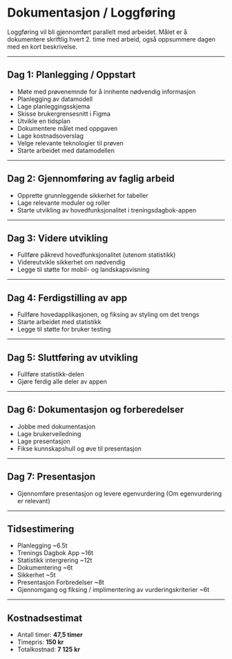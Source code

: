 # Dokumentasjon / Loggføring

Loggføring vil bli gjennomført parallelt med arbeidet. Målet er å dokumentere skriftlig hvert 2. time med arbeid, også oppsummere dagen med en kort beskrivelse.

---

## Dag 1: Planlegging / Oppstart
- Møte med prøvenemnde for å innhente nødvendig informasjon
- Planlegging av datamodell
- Lage planleggingsskjema
- Skisse brukergrensesnitt i Figma
- Utvikle en tidsplan
- Dokumentere målet med oppgaven
- Lage kostnadsoverslag
- Velge relevante teknologier til prøven
- Starte arbeidet med datamodellen

---

## Dag 2: Gjennomføring av faglig arbeid
- Opprette grunnleggende sikkerhet for tabeller
- Lage relevante moduler og roller
- Starte utvikling av hovedfunksjonalitet i treningsdagbok-appen

---

## Dag 3: Videre utvikling
- Fullføre påkrevd hovedfunksjonalitet (utenom statistikk)
- Videreutvikle sikkerhet om nødvendig
- Legge til støtte for mobil- og landskapsvisning

---

## Dag 4: Ferdigstilling av app
- Fullføre hovedapplikasjonen, og fiksing av styling om det trengs
- Starte arbeidet med statistikk
- Legge til støtte for bruker testing

---

## Dag 5: Sluttføring av utvikling
- Fullføre statistikk-delen
- Gjøre ferdig alle deler av appen

---

## Dag 6: Dokumentasjon og forberedelser
- Jobbe med dokumentasjon
- Lage brukerveiledning
- Lage presentasjon
- Fikse kunnskapshull og øve til presentasjon

---

## Dag 7: Presentasjon
- Gjennomføre presentasjon og levere egenvurdering (Om egenvurdering er relevant)

---

## Tidsestimering
  - Planlegging ~6.5t
  - Trenings Dagbok App ~16t
  - Statistikk intergrering ~12t
  - Dokumentering ~6t
  - Sikkerhet ~5t
  - Presentasjon Forbredelser ~8t
  - Gjennomgang og fiksing / implimentering av vurderingskriterier ~6t 

---

## Kostnadsestimat
- Antall timer: **47,5 timer**
- Timepris: **150 kr**
- Totalkostnad: **7 125 kr**
